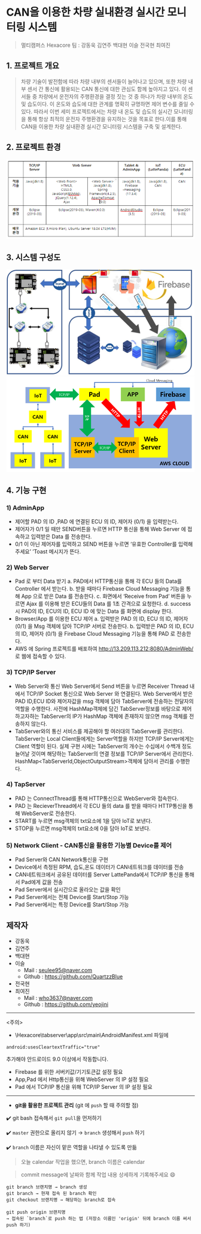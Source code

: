 # CAN을 이용한 차량 실내환경 실시간 모니터링 시스템
> 멀티캠퍼스 Hexacore 팀 : 강동욱 김연주 백대현 이슬 전국현 최여진

## 1. 프로젝트 개요
>차량 기술이 발전함에 따라 차량 내부의 센서들이 늘어나고 있으며, 또한 차량 내부 센서 간 통신에 활용되는 CAN 통신에 대한 관심도 함께 높아지고 있다. 이 센서들 중 차량에서 운전자의 주행환경을 결정 짓는 것 중 하나가 차량 내부의 온도 및 습도이다. 이 온도와 습도에 대한 관계를 명확히 규명하면 제어 변수를 줄일 수 있다. 따라서 이번 세미 프로젝트에서는 차량 내 온도 및 습도의 실시간 모니터링을 통해 항상 최적의 운전자 주행환경을 유지하는 것을 목표로 한다.이를 통해 CAN을 이용한 차량 실내환경 실시간 모니터링 시스템을 구축 및 설계한다.

## 2. 프로젝트 환경

![stack](./IMG/stack.PNG)

## 3. 시스템 구성도  


![structure2](./IMG/structure2.jpg)
![structure](./IMG/stack2.png)

## 4. 기능 구현
### 1) AdminApp
- 제어할 PAD 의 ID ,PAD 에 연결된 ECU 의 ID, 제어자 (0/1) 을 입력받는다.
- 제어자가 0/1 일 때만 SEND버튼을 누르면 HTTP 통신을 통해 Web Server 에 접속하고 입력받은 Data 를 전송한다.
- 0/1 이 아닌 제어자를 입력하고 SEND 버튼을 누르면 ‘유효한 Controller를 입력해 주세요’ ’Toast 메시지가 뜬다.

### 2) Web Server
- Pad 로 부터 Data 받기
a. PAD에서 HTTP통신을 통해 각 ECU 들의 Data를 Controller 에서 받는다.
b. 받을 때마다 Firebase Cloud Messaging 기능을 통해 App 으로 받은 Data 를 전송한다.
c. 화면에서 ‘Receive from Pad’ 버튼을 누르면 Ajax 를 이용해 받은 ECU들의 Data 를 1초 간격으로 요청한다. 
d. success 시 PAD의 ID, ECU의 ID, ECU ID 에 맞는 Data 를 화면에 display 한다.
- Browser/App 를 이용한 ECU 제어
a. 입력받은 PAD 의 ID, ECU 의 ID, 제어자 (0/1) 을  Msg 객체에 담아 TCP/IP 서버로 전송한다.
b. 입력받은 PAD 의 ID, ECU 의 ID, 제어자 (0/1) 을 Firebase Cloud Messaging 기능을 통해 PAD 로 전송한다.
- AWS 에 Spring 프로젝트를 배포하여 http://13.209.113.212:8080/AdminWeb/ 로 웹에 접속할 수 있다. 

### 3) TCP/IP Server
- Web Server와 통신
Web Server에서 Send 버튼을 누르면 Receiver Thread 내에서 TCP/IP Socket 통신으로 Web Server 와 연결된다. Web Server에서 받은 PAD ID,ECU ID와 제어자값을 msg 객체에 담아 TabServer에 전송하는 전달자의 역할을 수행한다. 사전에 HashMap객체에 담긴 TabServer정보를 바탕으로 제어하고자하는 TabServer의 IP가 HashMap 객체에 존재하지 않으면 msg 객체를 전송하지 않는다. 
- TabServer와의 통신
서비스를 제공해야 할 여러대의 TabServer를 관리한다. TabServer는 Local Client들에게는 Server역할을 하지만 TCP/IP Server에게는 Client 역할이 된다. 실제 구현 시에는 TabServer의 개수는 수십에서 수백개 정도 늘어날 것이며 해당하는 TabServer의 연결 정보를 TCP/IP Server에서 관리한다. HashMap<TabServerId,ObjectOutputStream>객체에 담아서 관리를 수행한다.

### 4) TapServer
- PAD 는 ConnectThread를 통해 HTTP통신으로 WebServer와 접속한다.
- PAD 는 RecieverThread에서 각 ECU 들의 data 를 받을 때마다 HTTP통신을 통해 WebServer로 전송한다.  
- START를 누르면 msg객체의 txt요소에 1을 담아 IoT로 보낸다.
- STOP을 누르면 msg객체의 txt요소에 0을 담아 IoT로 보낸다.

### 5) Network Client - CAN통신을 활용한 기능별 Device를 제어
- Pad Server와 CAN Network통신을 구현
- Device에서 측정된 RPM, 습도,온도 데이터가 CAN네트워크를 데이터를 전송
- CAN네트워크에서 공유된 데이터를 Server LattePanda에서 TCP/IP 통신을 통해서 Pad에게 값을 전송
- Pad Server에서 실시간으로 올라오는 값을 확인
- Pad Server에서는 전체 Device를 Start/Stop 가능
- Pad Server에서는 특정 Device를 Start/Stop 가능





## 제작자

- 강동욱 
- 김연주
- 백대현 
- 이슬 
  - Mail : seulee95@naver.com
  - Github : https://github.com/QuartzzBlue
- 전국현 
- 최여진
  - Mail : who3637@naver.com
  - Github : https://github.com/yeojini

---
<주의>
- \Hexacore\tabserver\app\src\main\AndroidManifest.xml 파일에
```
android:usesCleartextTraffic="true"
```

추가해야 안드로이드 9.0 이상에서 작동합니다.
- Firebase 를 위한 서버키값/기기토큰값 설정 필요
- App,Pad 에서 Http통신을 위해 WebServer 의 IP 설정 필요
- Pad 에서 TCP/IP 통신을 위해 TCP/IP Server 의 IP 설정 필요

---

- **git을 활용한 프로젝트 관리** (git 에 `push` 할 때 주의할 점)​

✔️ git bash 접속해서 `git pull`을 먼저하기

✔️ `master` 권한으로 올리지 않기 → `branch` 생성해서 `push` 하기

✔️ `branch` 이름은 자신이 맡은 역할을 나타낼 수 있도록 만듦

> 오늘 calendar 작업을 했으면, branch 이름은 calendar

> commit message에 날짜와 함께 작업 내용 상세하게 기록해주세요 😄

    git branch 브랜치명 → branch 생성
    git branch → 현재 접속 된 branch 확인
    git checkout 브랜치명 → 해당하는 branch로 접속
    
    git push origin 브랜치명
    → 접속된 `branch`로 push 하는 법 (저장소 이름인 'origin' 뒤에 branch 이름 써서 push 하기)

